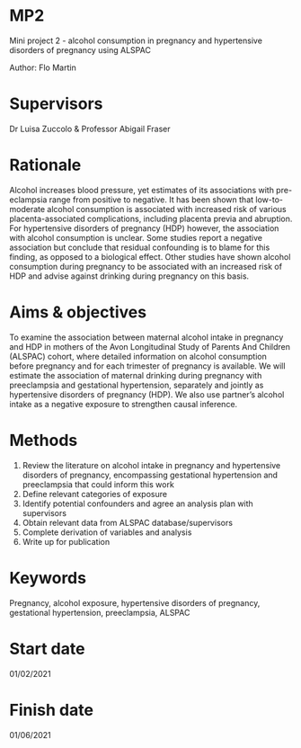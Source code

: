 # MP2
Mini project 2 - alcohol consumption in pregnancy and hypertensive disorders of pregnancy using ALSPAC

Author: Flo Martin

# Supervisors
Dr Luisa Zuccolo & Professor Abigail Fraser

# Rationale
Alcohol increases blood pressure, yet estimates of its associations with pre-eclampsia range from positive to negative. It has been shown that low-to-moderate alcohol consumption is associated with increased risk of various placenta-associated complications, including placenta previa and abruption. For hypertensive disorders of pregnancy (HDP) however, the association with alcohol consumption is unclear. Some studies report a negative association but conclude that residual confounding is to blame for this finding, as opposed to a biological effect. Other studies have shown alcohol consumption during pregnancy to be associated with an increased risk of HDP and advise against drinking during pregnancy on this basis.

# Aims & objectives
To examine the association between maternal alcohol intake in pregnancy and HDP in mothers of the Avon Longitudinal Study of Parents And Children (ALSPAC) cohort, where detailed information on alcohol consumption before pregnancy and for each trimester of pregnancy is available. We will estimate the association of maternal drinking during pregnancy with preeclampsia and gestational hypertension, separately and jointly as hypertensive disorders of pregnancy (HDP). We also use partner’s alcohol intake as a negative exposure to strengthen causal inference. 

# Methods
1. Review the literature on alcohol intake in pregnancy and hypertensive disorders of pregnancy, encompassing gestational hypertension and preeclampsia that could inform this work
2. Define relevant categories of exposure
3. Identify potential confounders and agree an analysis plan with supervisors 
4. Obtain relevant data from ALSPAC database/supervisors
5. Complete derivation of variables and analysis
6. Write up for publication

# Keywords
Pregnancy, alcohol exposure, hypertensive disorders of pregnancy, gestational hypertension, preeclampsia, ALSPAC

# Start date
01/02/2021

# Finish date
01/06/2021
